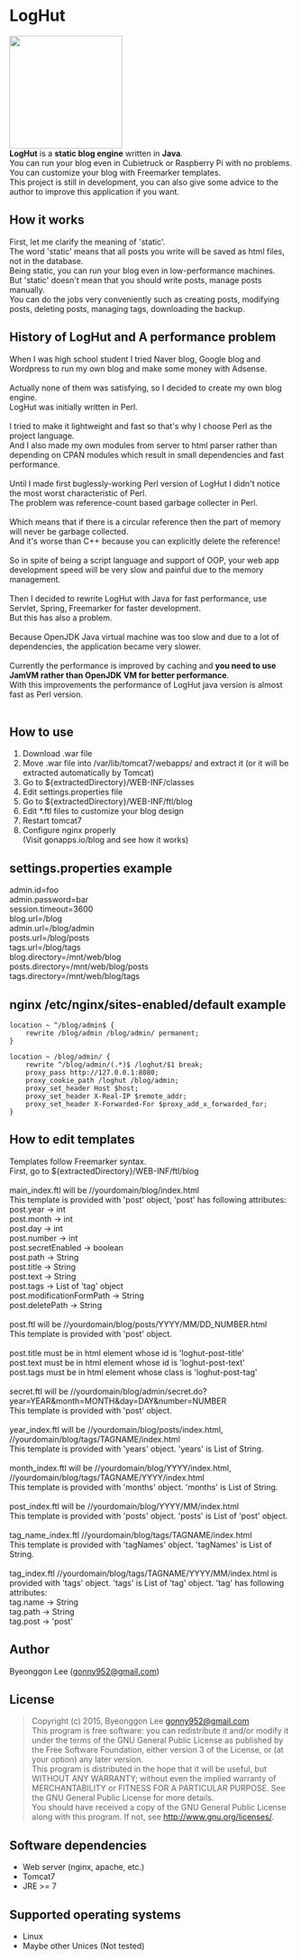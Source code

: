 LogHut
==
<img src="http://i.imgur.com/jJH0lza.png" width="200px" height="200px"/><br/>
**LogHut** is a **static blog engine** written in **Java**.<br/>
You can run your blog even in Cubietruck or Raspberry Pi with no problems.<br>
You can customize your blog with Freemarker templates.<br/>
This project is still in development, you can also give some advice to the author to improve this application if you want.<br/>

How it works
--
First, let me clarify the meaning of 'static'.<br/>
The word 'static' means that all posts you write will be saved as html files, not in the database.<br/>
Being static, you can run your blog even in low-performance machines.<br/>
But 'static' doesn't mean that you should write posts, manage posts manually.<br/>
You can do the jobs very conveniently such as creating posts, modifying posts, deleting posts, managing tags, downloading the backup.<br/>

History of LogHut and A performance problem
--
When I was high school student I tried Naver blog, Google blog and Wordpress to run my own blog and make some money with Adsense.<br/><br/>
Actually none of them was satisfying, so I decided to create my own blog engine.<br/>
LogHut was initially written in Perl.<br/><br/>
I tried to make it lightweight and fast so that's why I choose Perl as the project language.<br/>
And I also made my own modules from server to html parser rather than depending on CPAN modules which result in small dependencies and fast performance.<br/><br/>
Until I made first buglessly-working Perl version of LogHut I didn't notice the most worst characteristic of Perl.<br/>
The problem was reference-count based garbage collecter in Perl.<br/><br/>
Which means that if there is a circular reference then the part of memory will never be garbage collected.<br/>
And it's worse than C++ because you can explicitly delete the reference!<br/><br/>
So in spite of being a script language and support of OOP, your web app development speed will be very slow and painful due to the memory management.<br/><br/>
Then I decided to rewrite LogHut with Java for fast performance, use Servlet, Spring, Freemarker for faster development.<br/>
But this has also a problem.<br/><br/>
Because OpenJDK Java virtual machine was too slow and due to a lot of dependencies, the application became very slower.<br/><br/>
Currently the performance is improved by caching and **you need to use JamVM rather than OpenJDK VM for better performance**.<br/>
With this improvements the performance of LogHut java version is almost fast as Perl version.<br/><br/>

How to use
--
1. Download .war file
2. Move .war file into /var/lib/tomcat7/webapps/ and extract it (or it will be extracted automatically by Tomcat)
3. Go to ${extractedDirectory}/WEB-INF/classes
4. Edit settings.properties file
5. Go to ${extractedDirectory}/WEB-INF/ftl/blog
6. Edit *.ftl files to customize your blog design
7. Restart tomcat7
8. Configure nginx properly
<br/>(Visit gonapps.io/blog and see how it works)

settings.properties example
--
admin.id=foo<br/>
admin.password=bar<br/>
session.timeout=3600<br/>
blog.url=/blog<br/>
admin.url=/blog/admin<br/>
posts.url=/blog/posts<br/>
tags.url=/blog/tags<br/>
blog.directory=/mnt/web/blog<br/>
posts.directory=/mnt/web/blog/posts<br/>
tags.directory=/mnt/web/blog/tags<br/>

nginx /etc/nginx/sites-enabled/default example
--
    location ~ ^/blog/admin$ {
        rewrite /blog/admin /blog/admin/ permanent;
    }

    location ~ /blog/admin/ {
        rewrite ^/blog/admin/(.*)$ /loghut/$1 break;
        proxy_pass http://127.0.0.1:8080;
        proxy_cookie_path /loghut /blog/admin;
        proxy_set_header Host $host;
        proxy_set_header X-Real-IP $remote_addr;
        proxy_set_header X-Forwarded-For $proxy_add_x_forwarded_for;
    }

How to edit templates
--
Templates follow Freemarker syntax.<br/>
First, go to ${extractedDirectory}/WEB-INF/ftl/blog<br/>
<br/>
main_index.ftl will be //yourdomain/blog/index.html<br/>
    This template is provided with 'post' object, 'post' has following attributes:<br/>
        post.year -> int<br/>
        post.month -> int<br/>
        post.day -> int<br/>
        post.number -> int<br/>
        post.secretEnabled -> boolean<br/>
        post.path -> String<br/>
        post.title -> String<br/>
        post.text -> String<br/>
        post.tags -> List of 'tag' object<br/>
        post.modificationFormPath -> String<br/>
        post.deletePath -> String<br/>
<br/>
post.ftl will be //yourdomain/blog/posts/YYYY/MM/DD_NUMBER.html<br/>
    This template is provided with 'post' object.<br/>
<br/>
    post.title must be in html element whose id is 'loghut-post-title'<br/>
    post.text must be in html element whose id is 'loghut-post-text'<br/>
    post.tags must be in html element whose class is 'loghut-post-tag'<br/>
<br/>
secret.ftl will be //yourdomain/blog/admin/secret.do?year=YEAR&month=MONTH&day=DAY&number=NUMBER<br/>
    This template is provided with 'post' object.<br/>
<br/>
year_index.ftl will be //yourdomain/blog/posts/index.html, //yourdomain/blog/tags/TAGNAME/index.html<br/>
    This template is provided with 'years' object. 'years' is List of String.<br/>
<br/>
month_index.ftl will be //yourdomain/blog/YYYY/index.html, //yourdomain/blog/tags/TAGNAME/YYYY/index.html<br/>
    This template is provided with 'months' object. 'months' is List of String.<br/>
<br/>
post_index.ftl will be //yourdomain/blog/YYYY/MM/index.html<br/>
    This template is provided with 'posts' object. 'posts' is List of 'post' object.<br/>
<br/>
tag_name_index.ftl //yourdomain/blog/tags/TAGNAME/index.html<br/>
    This template is provided with 'tagNames' object. 'tagNames' is List of String.<br/>
<br/>
tag_index.ftl //yourdomain/blog/tags/TAGNAME/YYYY/MM/index.html is provided with 'tags' object. 'tags' is List of 'tag' object. 'tag' has following attributes:<br/>
    tag.name -> String<br/>
    tag.path -> String<br/>
    tag.post -> 'post'<br/>

Author
---
Byeonggon Lee (gonny952@gmail.com)

License
---
>Copyright (c) 2015, Byeonggon Lee <gonny952@gmail.com>
><br/>
>This program is free software: you can redistribute it and/or modify
>it under the terms of the GNU General Public License as published by
>the Free Software Foundation, either version 3 of the License, or
>(at your option) any later version.
><br/>
>This program is distributed in the hope that it will be useful,
>but WITHOUT ANY WARRANTY; without even the implied warranty of
>MERCHANTABILITY or FITNESS FOR A PARTICULAR PURPOSE.  See the
>GNU General Public License for more details.
><br/>
>You should have received a copy of the GNU General Public License
>along with this program.  If not, see <http://www.gnu.org/licenses/>.

Software dependencies
---
* Web server (nginx, apache, etc.)
* Tomcat7
* JRE >= 7

Supported operating systems
---
* Linux
* Maybe other Unices (Not tested)
